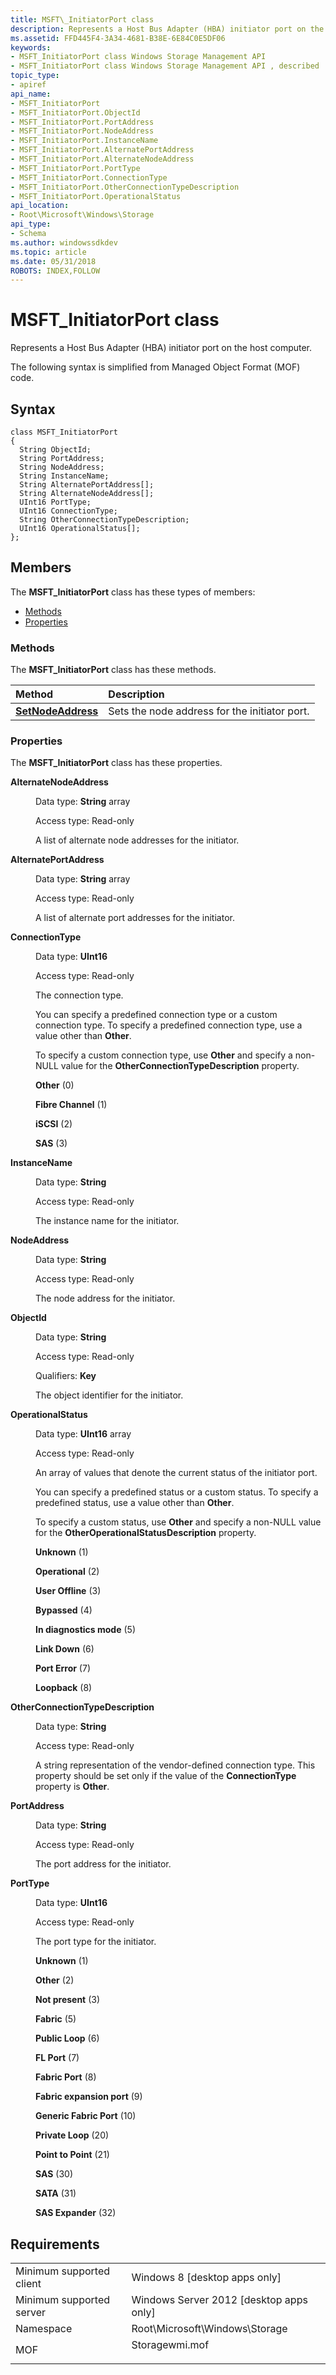 ```yaml
---
title: MSFT\_InitiatorPort class
description: Represents a Host Bus Adapter (HBA) initiator port on the host computer.
ms.assetid: FFD445F4-3A34-4681-B38E-6E84C0E5DF06
keywords:
- MSFT_InitiatorPort class Windows Storage Management API
- MSFT_InitiatorPort class Windows Storage Management API , described
topic_type:
- apiref
api_name:
- MSFT_InitiatorPort
- MSFT_InitiatorPort.ObjectId
- MSFT_InitiatorPort.PortAddress
- MSFT_InitiatorPort.NodeAddress
- MSFT_InitiatorPort.InstanceName
- MSFT_InitiatorPort.AlternatePortAddress
- MSFT_InitiatorPort.AlternateNodeAddress
- MSFT_InitiatorPort.PortType
- MSFT_InitiatorPort.ConnectionType
- MSFT_InitiatorPort.OtherConnectionTypeDescription
- MSFT_InitiatorPort.OperationalStatus
api_location:
- Root\Microsoft\Windows\Storage
api_type:
- Schema
ms.author: windowssdkdev
ms.topic: article
ms.date: 05/31/2018
ROBOTS: INDEX,FOLLOW
---
```


# MSFT\_InitiatorPort class

Represents a Host Bus Adapter (HBA) initiator port on the host computer.

The following syntax is simplified from Managed Object Format (MOF) code.

## Syntax

``` syntax
class MSFT_InitiatorPort
{
  String ObjectId;
  String PortAddress;
  String NodeAddress;
  String InstanceName;
  String AlternatePortAddress[];
  String AlternateNodeAddress[];
  UInt16 PortType;
  UInt16 ConnectionType;
  String OtherConnectionTypeDescription;
  UInt16 OperationalStatus[];
};
```

## Members

The **MSFT\_InitiatorPort** class has these types of members:

-   [Methods](#methods)
-   [Properties](#properties)

### Methods

The **MSFT\_InitiatorPort** class has these methods.



| Method                                                      | Description                                              |
|:------------------------------------------------------------|:---------------------------------------------------------|
| [**SetNodeAddress**](msft-initiatorport-setnodeaddress.md) | Sets the node address for the initiator port.<br/> |



 

### Properties

The **MSFT\_InitiatorPort** class has these properties.

<dl> <dt>

**AlternateNodeAddress**
</dt> <dd> <dl> <dt>

Data type: **String** array
</dt> <dt>

Access type: Read-only
</dt> </dl>

A list of alternate node addresses for the initiator.

</dd> <dt>

**AlternatePortAddress**
</dt> <dd> <dl> <dt>

Data type: **String** array
</dt> <dt>

Access type: Read-only
</dt> </dl>

A list of alternate port addresses for the initiator.

</dd> <dt>

**ConnectionType**
</dt> <dd> <dl> <dt>

Data type: **UInt16**
</dt> <dt>

Access type: Read-only
</dt> </dl>

The connection type.

You can specify a predefined connection type or a custom connection type. To specify a predefined connection type, use a value other than **Other**.

To specify a custom connection type, use **Other** and specify a non-NULL value for the **OtherConnectionTypeDescription** property.

<dl> <dt>

<span id="Other"></span><span id="other"></span><span id="OTHER"></span>**Other** (0)
</dt> <dt>

<span id="Fibre_Channel"></span><span id="fibre_channel"></span><span id="FIBRE_CHANNEL"></span>**Fibre Channel** (1)
</dt> <dt>

<span id="iSCSI"></span><span id="iscsi"></span><span id="ISCSI"></span>**iSCSI** (2)
</dt> <dt>

<span id="SAS"></span><span id="sas"></span>**SAS** (3)
</dt> </dl>

</dd> <dt>

**InstanceName**
</dt> <dd> <dl> <dt>

Data type: **String**
</dt> <dt>

Access type: Read-only
</dt> </dl>

The instance name for the initiator.

</dd> <dt>

**NodeAddress**
</dt> <dd> <dl> <dt>

Data type: **String**
</dt> <dt>

Access type: Read-only
</dt> </dl>

The node address for the initiator.

</dd> <dt>

**ObjectId**
</dt> <dd> <dl> <dt>

Data type: **String**
</dt> <dt>

Access type: Read-only
</dt> <dt>

Qualifiers: **Key**
</dt> </dl>

The object identifier for the initiator.

</dd> <dt>

**OperationalStatus**
</dt> <dd> <dl> <dt>

Data type: **UInt16** array
</dt> <dt>

Access type: Read-only
</dt> </dl>

An array of values that denote the current status of the initiator port.

You can specify a predefined status or a custom status. To specify a predefined status, use a value other than **Other**.

To specify a custom status, use **Other** and specify a non-NULL value for the **OtherOperationalStatusDescription** property.

<dl> <dt>

<span id="Unknown"></span><span id="unknown"></span><span id="UNKNOWN"></span>**Unknown** (1)
</dt> <dt>

<span id="Operational"></span><span id="operational"></span><span id="OPERATIONAL"></span>**Operational** (2)
</dt> <dt>

<span id="User_Offline"></span><span id="user_offline"></span><span id="USER_OFFLINE"></span>**User Offline** (3)
</dt> <dt>

<span id="Bypassed"></span><span id="bypassed"></span><span id="BYPASSED"></span>**Bypassed** (4)
</dt> <dt>

<span id="In_diagnostics_mode"></span><span id="in_diagnostics_mode"></span><span id="IN_DIAGNOSTICS_MODE"></span>**In diagnostics mode** (5)
</dt> <dt>

<span id="Link_Down"></span><span id="link_down"></span><span id="LINK_DOWN"></span>**Link Down** (6)
</dt> <dt>

<span id="Port_Error"></span><span id="port_error"></span><span id="PORT_ERROR"></span>**Port Error** (7)
</dt> <dt>

<span id="Loopback"></span><span id="loopback"></span><span id="LOOPBACK"></span>**Loopback** (8)
</dt> </dl>

</dd> <dt>

**OtherConnectionTypeDescription**
</dt> <dd> <dl> <dt>

Data type: **String**
</dt> <dt>

Access type: Read-only
</dt> </dl>

A string representation of the vendor-defined connection type. This property should be set only if the value of the **ConnectionType** property is **Other**.

</dd> <dt>

**PortAddress**
</dt> <dd> <dl> <dt>

Data type: **String**
</dt> <dt>

Access type: Read-only
</dt> </dl>

The port address for the initiator.

</dd> <dt>

**PortType**
</dt> <dd> <dl> <dt>

Data type: **UInt16**
</dt> <dt>

Access type: Read-only
</dt> </dl>

The port type for the initiator.

<dl> <dt>

<span id="Unknown"></span><span id="unknown"></span><span id="UNKNOWN"></span>**Unknown** (1)
</dt> <dt>

<span id="Other"></span><span id="other"></span><span id="OTHER"></span>**Other** (2)
</dt> <dt>

<span id="Not_present"></span><span id="not_present"></span><span id="NOT_PRESENT"></span>**Not present** (3)
</dt> <dt>

<span id="Fabric"></span><span id="fabric"></span><span id="FABRIC"></span>**Fabric** (5)
</dt> <dt>

<span id="Public_Loop"></span><span id="public_loop"></span><span id="PUBLIC_LOOP"></span>**Public Loop** (6)
</dt> <dt>

<span id="FL_Port"></span><span id="fl_port"></span><span id="FL_PORT"></span>**FL Port** (7)
</dt> <dt>

<span id="Fabric_Port"></span><span id="fabric_port"></span><span id="FABRIC_PORT"></span>**Fabric Port** (8)
</dt> <dt>

<span id="Fabric_expansion_port"></span><span id="fabric_expansion_port"></span><span id="FABRIC_EXPANSION_PORT"></span>**Fabric expansion port** (9)
</dt> <dt>

<span id="Generic_Fabric_Port"></span><span id="generic_fabric_port"></span><span id="GENERIC_FABRIC_PORT"></span>**Generic Fabric Port** (10)
</dt> <dt>

<span id="Private_Loop"></span><span id="private_loop"></span><span id="PRIVATE_LOOP"></span>**Private Loop** (20)
</dt> <dt>

<span id="Point_to_Point"></span><span id="point_to_point"></span><span id="POINT_TO_POINT"></span>**Point to Point** (21)
</dt> <dt>

<span id="SAS"></span><span id="sas"></span>**SAS** (30)
</dt> <dt>

<span id="SATA"></span><span id="sata"></span>**SATA** (31)
</dt> <dt>

<span id="SAS_Expander"></span><span id="sas_expander"></span><span id="SAS_EXPANDER"></span>**SAS Expander** (32)
</dt> </dl>

</dd> </dl>

## Requirements



|                                     |                                                                                           |
|-------------------------------------|-------------------------------------------------------------------------------------------|
| Minimum supported client<br/> | Windows 8 \[desktop apps only\]<br/>                                                |
| Minimum supported server<br/> | Windows Server 2012 \[desktop apps only\]<br/>                                      |
| Namespace<br/>                | Root\\Microsoft\\Windows\\Storage<br/>                                              |
| MOF<br/>                      | <dl> <dt>Storagewmi.mof</dt> </dl> |



 

 





